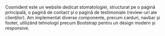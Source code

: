 Cosmident este un website dedicat stomatologiei, structurat pe o pagină principală, o pagină de contact și o pagină de testimoniale (review-uri ale clienților). Am implementat diverse componente, precum carduri, 
navbar și footer, utilizând tehnologii precum Bootstrap pentru un design modern și responsive.

